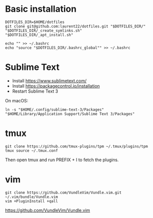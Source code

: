 # Basic installation

	DOTFILES_DIR=$HOME/dotfiles
	git clone git@github.com:laurent22/dotfiles.git "$DOTFILES_DIR/"
	"$DOTFILES_DIR/_create_symlinks.sh"
	"$DOTFILES_DIR/_apt_install.sh"

	echo "" >> ~/.bashrc
	echo "source "$DOTFILES_DIR/.bashrc_global"" >> ~/.bashrc

# Sublime Text

* Install https://www.sublimetext.com/
* Install https://packagecontrol.io/installation
* Restart Sublime Text 3

On macOS:

    ln -s "$HOME/.config/sublime-text-3/Packages" "$HOME/Library/Application Support/Sublime Text 3/Packages"

# tmux

	git clone https://github.com/tmux-plugins/tpm ~/.tmux/plugins/tpm
	tmux source ~/.tmux.conf

Then open tmux and run PREFIX + I to fetch the plugins.

# vim

	git clone https://github.com/VundleVim/Vundle.vim.git ~/.vim/bundle/Vundle.vim
	vim +PluginInstall +qall

https://github.com/VundleVim/Vundle.vim
